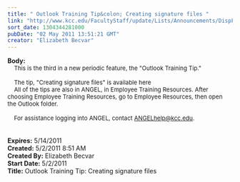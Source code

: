 ```yaml
---
title: " Outlook Training Tip&colon; Creating signature files "
link: "http://www.kcc.edu/FacultyStaff/update/Lists/Announcements/DispForm.aspx?ID=274"
sort_date: 1304344281000
pubDate: "02 May 2011 13:51:21 GMT"
creator: "Elizabeth Becvar"
---
```


<div><b>Body:</b> <div class=ExternalClass7E66128BD2CD442D8F0F4AC91E6077E4><div><font size=2>    This is the third in a new periodic feature, the &quot;Outlook Training Tip.&quot;</font></div><font size=2>
<div><br>    The tip, &quot;Creating signature files&quot; is available here <br>    All of the tips are also in ANGEL, in Employee Training Resources. After choosing Employee Training Resources, go to Employee Resources, then open the Outlook folder. </div>
<div><br>    For assistance logging into ANGEL, contact </font><a href="mailto:ANGELhelp@kcc.edu"><font size=2>ANGELhelp@kcc.edu</font></a><font size=2>.   </font></div>
<div><br> </div></div></div>
<div><b>Expires:</b> 5/14/2011</div>
<div><b>Created:</b> 5/2/2011 8:51 AM</div>
<div><b>Created By:</b> Elizabeth Becvar</div>
<div><b>Start Date:</b> 5/2/2011</div>
<div><b>Title:</b>  Outlook Training Tip: Creating signature files </div>
